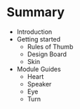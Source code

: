 # Summary

* Introduction
* Getting started
  * Rules of Thumb
  * Design Board
  * Skin
* Module Guides
  * Heart
  * Speaker
  * Eye
  * Turn

